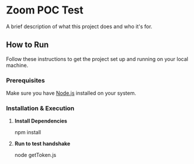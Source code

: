 # Zoom POC Test

A brief description of what this project does and who it's for.

## How to Run

Follow these instructions to get the project set up and running on your local machine.

### Prerequisites

Make sure you have [Node.js](https://nodejs.org/) installed on your system.

### Installation & Execution

1.  **Install Dependencies**

    npm install

2.  **Run to test handshake**

    node getToken.js